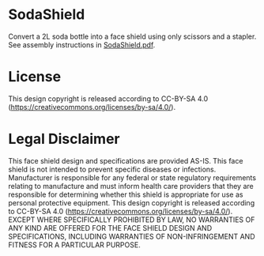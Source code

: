 # SodaShield
Convert a 2L soda bottle into a face shield using only scissors and a stapler.
See assembly instructions in [SodaShield.pdf](SodaShield.pdf).

# License
This design copyright is released according to CC-BY-SA 4.0 (https://creativecommons.org/licenses/by-sa/4.0/).

# Legal Disclaimer
This face shield design and specifications are provided AS-IS. This face shield is not intended to prevent specific diseases or infections.
Manufacturer is responsible for any federal or state regulatory requirements relating to manufacture and must inform health care providers that they are responsible for determining whether this shield is appropriate for use as personal protective equipment.
This design copyright is released according to CC-BY-SA 4.0 (https://creativecommons.org/licenses/by-sa/4.0/).
EXCEPT WHERE SPECIFICALLY PROHIBITED BY LAW, NO WARRANTIES OF ANY KIND ARE OFFERED FOR THE FACE SHIELD DESIGN AND SPECIFICATIONS, INCLUDING WARRANTIES OF NON-INFRINGEMENT AND FITNESS FOR A PARTICULAR PURPOSE.
